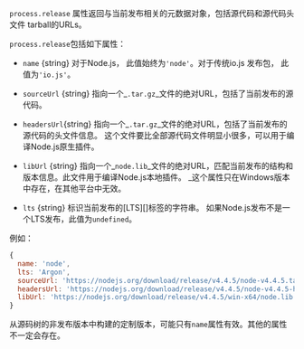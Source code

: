 <!-- YAML
added: v3.0.0
changes:
  - version: v4.2.0
    pr-url: https://github.com/nodejs/node/pull/3212
    description: The `lts` property is now supported.
-->

`process.release` 属性返回与当前发布相关的元数据对象，包括源代码和源代码头文件 tarball的URLs。


`process.release`包括如下属性：

* `name` {string} 对于Node.js， 此值始终为`'node'`。对于传统io.js 发布包， 此值为`'io.js'`。

* `sourceUrl` {string} 指向一个_`.tar.gz`_文件的绝对URL，包括了当前发布的源代码。

* `headersUrl`{string} 指向一个_`.tar.gz`_文件的绝对URL，包括了当前发布的源代码的头文件信息。
  这个文件要比全部源代码文件明显小很多，可以用于编译Node.js原生插件。

* `libUrl` {string} 指向一个_`node.lib`_文件的绝对URL，匹配当前发布的结构和版本信息。此文件用于编译Node.js本地插件。
  _这个属性只在Windows版本中存在，在其他平台中无效。

* `lts` {string} 标识当前发布的[LTS][]标签的字符串。 如果Node.js发布不是一个LTS发布，此值为`undefined`。

例如：

<!-- eslint-skip -->
```js
{
  name: 'node',
  lts: 'Argon',
  sourceUrl: 'https://nodejs.org/download/release/v4.4.5/node-v4.4.5.tar.gz',
  headersUrl: 'https://nodejs.org/download/release/v4.4.5/node-v4.4.5-headers.tar.gz',
  libUrl: 'https://nodejs.org/download/release/v4.4.5/win-x64/node.lib'
}
```

从源码树的非发布版本中构建的定制版本，可能只有`name`属性有效。其他的属性不一定会存在。

